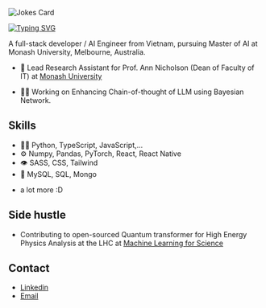 ![Jokes Card](https://readme-jokes.vercel.app/api)

<a href="https://git.io/typing-svg"><img src="https://readme-typing-svg.demolab.com?font=Fira+Code&pause=1000&color=FFC333&width=435&lines=Hi%2C+I'm+Minh+Vo+%3D)" alt="Typing SVG" /></a>

A full-stack developer / AI Engineer from Vietnam, pursuing Master of AI at Monash University, Melbourne, Australia.

- 🐝 Lead Research Assistant for Prof. Ann Nicholson (Dean of Faculty of IT) at [Monash University](https://www.monash.edu/)

- 👨‍💻 Working on Enhancing Chain-of-thought of LLM using Bayesian Network.

## Skills
- 👨‍💻 Python, TypeScript, JavaScript,...
- ⚙️ Numpy, Pandas, PyTorch, React, React Native
- 👁️ SASS, CSS, Tailwind
- 💽 MySQL, SQL, Mongo
+ a lot more :D

## Side hustle
- Contributing to open-sourced Quantum transformer for High Energy Physics Analysis at the LHC at [Machine Learning for Science](https://ml4sci.org/gsoc/2025/proposal_QMLHEP5.html)

## Contact
- [Linkedin](https://www.linkedin.com/in/minhvoio/)
- [Email](mailto:minhvo.business@gmail.com)
